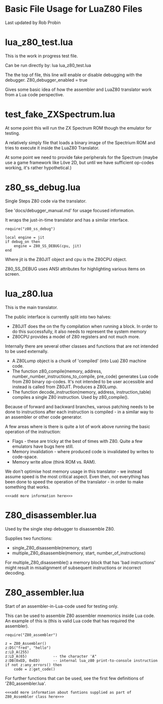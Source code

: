 Basic File Usage for LuaZ80 Files
==============================
Last updated by Rob Probin



lua_z80_test.lua
================
This is the work in progress test file.

Can be run directly by:
    lua lua_z80_test.lua

The the top of file, this line will enable or disable debugging with the debugger.
    Z80_debugger_enabled = true

Gives some basic idea of how the assembler and LuaZ80 translator work from a Lua code perspective.


test_fake_ZXSpectrum.lua
========================
At some point this will run the ZX Spectrum ROM though the emulator for testing.

A relatively simply file that loads a binary image of the Spectrium ROM and tries to execute it inside the LuaZ80 Translator.

At some point we need to provide fake peripherals for the Spectrum (maybe use a game framework like Löve 2D, but until we have sufficient op-codes working, it's rather  hypothetical.)


z80_ss_debug.lua
================
Single Steps Z80 code via the translator.

See 'docs/debugger_manual.md' for usage focused information.

It wraps the just-in-time translator and has a similar interface. 

    require("z80_ss_debug")
    
    local engine = jit
    if debug_on then
        engine = Z80_SS_DEBUG(cpu, jit)
    end

Where jit is the Z80JIT object and cpu is the Z80CPU object. 

Z80_SS_DEBUG uses ANSI attributes for highlighting various items on screen.


lua_z80.lua
===========
This is the main translator.

The public interface is currently split into two halves:

- Z80JIT does the on the fly compilation when running a block. In order to do this successfully, it also needs to represent the system memory
- Z80CPU provides a model of Z80 registers and not much more.


Internally there are several other classes and functions that are not intended to be used externally.

- A Z80Lump object is a chunk of 'compiled' (into Lua) Z80 machine code.
- The function z80_compile(memory, address, number_number_instructions_to_compile, pre_code) generates Lua code from Z80 binary op-codes. It's not intended to be user accessible and instead is called from Z80JIT. Produces a Z80Lump.
- The function decode_instruction(memory, address, instruction_table) compiles a single Z80 instruction. Used by z80_compile().

Because of forward and backward branches, varous patching needs to be done to instructions after each instruction is compiled - in a similar way to an assembler or other code generator.

A few areas where is there is quite a lot of work above running the basic operation of the instruction:
* Flags - these are tricky at the best of times with Z80. Quite a few emulators have bugs here still.
* Memory invalidation - where produced code is invalidated by writes to code-space.
* Memory write allow (think ROM vs. RAM).

We don't optimise host memory usage in this translator - we instead assume speed is the most critical aspect. Even then, not everything has been done to speed the operation of the translator - in order to make something that works.


    <<<add more information here>>>


Z80_disassembler.lua
====================
Used by the single step debugger to disassemble Z80.

Supplies two functions:
 - single_Z80_disassemble(memory, start)
 - multiple_Z80_disassemble(memory, start, number_of_instructions)

For multiple_Z80_disassemble() a memory block that has 'bad instructions' might result in misalignment of subsequent instructions or incorrect decoding.


Z80_assembler.lua
=================
Start of an assembler-in-Lua-code used for testing only.

This can be used to assemble Z80 assembler mnemonics inside Lua code. An example of this is (this is valid Lua code that has required the assembler).

    require("Z80_assembler")
    
    z = Z80_Assembler()
    z:DS("fred", "hello")
    z:LD_A(255)
    z:LD_A(65)            -- the character 'A"
    z:DB(0xED, 0xED)      -- internal lua_z80 print-to-console instruction
    if not z:any_errors() then
        code = z:get_code()

For further functions that can be used, see the first few definitions of 'Z80_assembler.lua'.

    <<<add more information about funtions supplied as part of Z80_Assembler class here>>>

